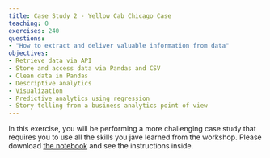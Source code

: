 ```yaml
---
title: Case Study 2 - Yellow Cab Chicago Case
teaching: 0
exercises: 240
questions:
- "How to extract and deliver valuable information from data"
objectives:
- Retrieve data via API
- Store and access data via Pandas and CSV
- Clean data in Pandas
- Descriptive analytics
- Visualization
- Predictive analytics using regression
- Story telling from a business analytics point of view
---
```


In this exercise, you will be performing a more challenging case study that requires you to use all the skills you jave learned from the workshop. Please download [the notebook](https://raw.githubusercontent.com/uidfcba/jhobson1/master/Chicago_Cabs_Case_Questions.ipynb) and see the instructions inside.
